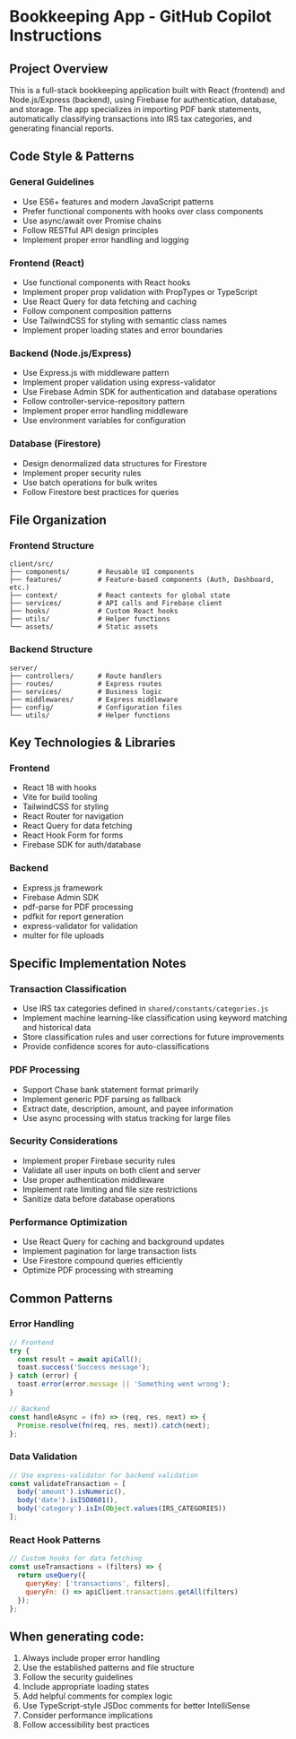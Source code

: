<!-- Use this file to provide workspace-specific custom instructions to Copilot. For more details, visit https://code.visualstudio.com/docs/copilot/copilot-customization#_use-a-githubcopilotinstructionsmd-file -->

# Bookkeeping App - GitHub Copilot Instructions

## Project Overview
This is a full-stack bookkeeping application built with React (frontend) and Node.js/Express (backend), using Firebase for authentication, database, and storage. The app specializes in importing PDF bank statements, automatically classifying transactions into IRS tax categories, and generating financial reports.

## Code Style & Patterns

### General Guidelines
- Use ES6+ features and modern JavaScript patterns
- Prefer functional components with hooks over class components
- Use async/await over Promise chains
- Follow RESTful API design principles
- Implement proper error handling and logging

### Frontend (React)
- Use functional components with React hooks
- Implement proper prop validation with PropTypes or TypeScript
- Use React Query for data fetching and caching
- Follow component composition patterns
- Use TailwindCSS for styling with semantic class names
- Implement proper loading states and error boundaries

### Backend (Node.js/Express)
- Use Express.js with middleware pattern
- Implement proper validation using express-validator
- Use Firebase Admin SDK for authentication and database operations
- Follow controller-service-repository pattern
- Implement proper error handling middleware
- Use environment variables for configuration

### Database (Firestore)
- Design denormalized data structures for Firestore
- Implement proper security rules
- Use batch operations for bulk writes
- Follow Firestore best practices for queries

## File Organization

### Frontend Structure
```
client/src/
├── components/       # Reusable UI components
├── features/         # Feature-based components (Auth, Dashboard, etc.)
├── context/          # React contexts for global state
├── services/         # API calls and Firebase client
├── hooks/            # Custom React hooks
├── utils/            # Helper functions
└── assets/           # Static assets
```

### Backend Structure
```
server/
├── controllers/      # Route handlers
├── routes/           # Express routes
├── services/         # Business logic
├── middlewares/      # Express middleware
├── config/           # Configuration files
└── utils/            # Helper functions
```

## Key Technologies & Libraries

### Frontend
- React 18 with hooks
- Vite for build tooling
- TailwindCSS for styling
- React Router for navigation
- React Query for data fetching
- React Hook Form for forms
- Firebase SDK for auth/database

### Backend
- Express.js framework
- Firebase Admin SDK
- pdf-parse for PDF processing
- pdfkit for report generation
- express-validator for validation
- multer for file uploads

## Specific Implementation Notes

### Transaction Classification
- Use IRS tax categories defined in `shared/constants/categories.js`
- Implement machine learning-like classification using keyword matching and historical data
- Store classification rules and user corrections for future improvements
- Provide confidence scores for auto-classifications

### PDF Processing
- Support Chase bank statement format primarily
- Implement generic PDF parsing as fallback
- Extract date, description, amount, and payee information
- Use async processing with status tracking for large files

### Security Considerations
- Implement proper Firebase security rules
- Validate all user inputs on both client and server
- Use proper authentication middleware
- Implement rate limiting and file size restrictions
- Sanitize data before database operations

### Performance Optimization
- Use React Query for caching and background updates
- Implement pagination for large transaction lists
- Use Firestore compound queries efficiently
- Optimize PDF processing with streaming

## Common Patterns

### Error Handling
```javascript
// Frontend
try {
  const result = await apiCall();
  toast.success('Success message');
} catch (error) {
  toast.error(error.message || 'Something went wrong');
}

// Backend
const handleAsync = (fn) => (req, res, next) => {
  Promise.resolve(fn(req, res, next)).catch(next);
};
```

### Data Validation
```javascript
// Use express-validator for backend validation
const validateTransaction = [
  body('amount').isNumeric(),
  body('date').isISO8601(),
  body('category').isIn(Object.values(IRS_CATEGORIES))
];
```

### React Hook Patterns
```javascript
// Custom hooks for data fetching
const useTransactions = (filters) => {
  return useQuery({
    queryKey: ['transactions', filters],
    queryFn: () => apiClient.transactions.getAll(filters)
  });
};
```

## When generating code:
1. Always include proper error handling
2. Use the established patterns and file structure
3. Follow the security guidelines
4. Include appropriate loading states
5. Add helpful comments for complex logic
6. Use TypeScript-style JSDoc comments for better IntelliSense
7. Consider performance implications
8. Follow accessibility best practices
